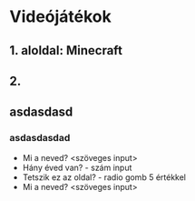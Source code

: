 # Videójátékok

## 1. aloldal: Minecraft

## 2. 

## asdasdasd

### asdasdasdad
- Mi a neved? <szöveges input>
- Hány éved van? - szám input
- Tetszik ez az oldal? - radio gomb 5 értékkel
- Mi a neved? <szöveges input>